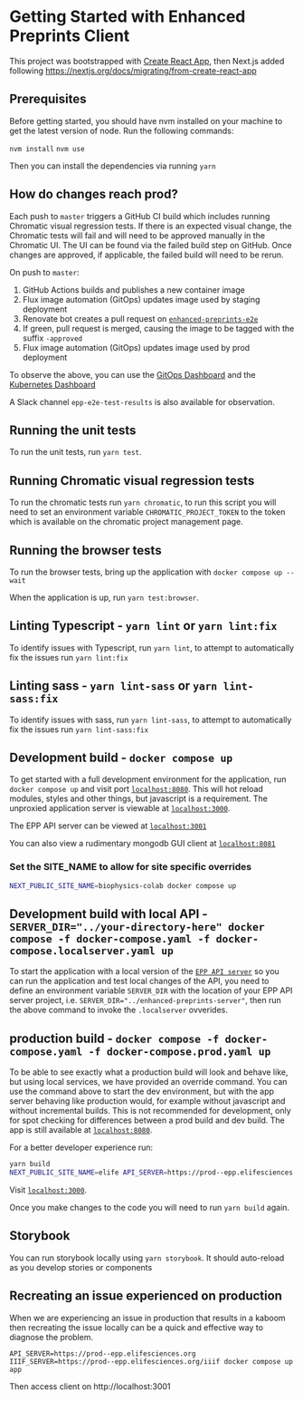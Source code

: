# Getting Started with Enhanced Preprints Client

This project was bootstrapped with [Create React App](https://github.com/facebook/create-react-app), then Next.js added following <https://nextjs.org/docs/migrating/from-create-react-app>

## Prerequisites

Before getting started, you should have nvm installed on your machine to get the latest version of node. Run the following commands:

`nvm install`
`nvm use`

Then you can install the dependencies via running `yarn`

## How do changes reach prod?

Each push to `master` triggers a GitHub CI build which includes running Chromatic visual regression tests. If there is an expected visual change, the Chromatic tests will fail and will need to be approved manually in the Chromatic UI. The UI can be found via the failed build step on GitHub. Once changes are approved, if applicable, the failed build will need to be rerun.

On push to `master`:

1. GitHub Actions builds and publishes a new container image
2. Flux image automation (GitOps) updates image used by staging deployment
3. Renovate bot creates a pull request on [`enhanced-preprints-e2e`](https://github.com/elifesciences/enhanced-preprints-e2e/)
4. If green, pull request is merged, causing the image to be tagged with the suffix `-approved`
5. Flux image automation (GitOps) updates image used by prod deployment

To observe the above, you can use the [GitOps Dashboard](https://gitops-dashboard--flux-prod.elifesciences.org/kustomization/details?clusterName=Default&name=journal-team-deployment&namespace=flux-system) and the [Kubernetes Dashboard](https://k8s-dashboard.flux-prod.elifesciences.org/clusters/local) 

A Slack channel `epp-e2e-test-results` is also available for observation.

## Running the unit tests

To run the unit tests, run `yarn test`.

## Running Chromatic visual regression tests

To run the chromatic tests run `yarn chromatic`, to run this script you will need to set an environment variable `CHROMATIC_PROJECT_TOKEN` to the token which is available on the chromatic project management page. 

## Running the browser tests

To run the browser tests, bring up the application with `docker compose up --wait`

When the application is up, run `yarn test:browser`.

## Linting Typescript - `yarn lint` or `yarn lint:fix`

To identify issues with Typescript, run `yarn lint`, to attempt to automatically fix the issues run `yarn lint:fix`

## Linting sass - `yarn lint-sass` or `yarn lint-sass:fix`

To identify issues with sass, run `yarn lint-sass`, to attempt to automatically fix the issues run `yarn lint-sass:fix`

## Development build - `docker compose up`

To get started with a full development environment for the application, run `docker compose up` and visit port [`localhost:8080`](http://localhost:8080). This will hot reload modules, styles and other things, but javascript is a requirement. The unproxied application server is viewable at [`localhost:3000`](http://localhost:3000).

The EPP API server can be viewed at [`localhost:3001`](http://localhost:3001)

You can also view a rudimentary mongodb GUI client at [`localhost:8081`](http://localhost:8081)

### Set the SITE_NAME to allow for site specific overrides

```bash
NEXT_PUBLIC_SITE_NAME=biophysics-colab docker compose up
```

## Development build with local API - `SERVER_DIR="../your-directory-here" docker compose -f docker-compose.yaml -f docker-compose.localserver.yaml up`

To start the application with a local version of the [`EPP API server`](https://github.com/elifesciences/enhanced-preprints-server) so you can run the application and test local changes of the API, you need to define an environment variable `SERVER_DIR` with the location of your EPP API server project, i.e. `SERVER_DIR="../enhanced-preprints-server"`, then run the above command to invoke the `.localserver` ovverides.

## production build - `docker compose -f docker-compose.yaml -f docker-compose.prod.yaml up`

To be able to see exactly what a production build will look and behave like, but using local services, we have provided an override command. You can use the command above to start the dev environment, but with the app server behaving like production would, for example without javascript and without incremental builds. This is not recommended for development, only for spot checking for differences between a prod build and dev build.
The app is still available at [`localhost:8080`](http://localhost:8080).

For a better developer experience run:

```bash
yarn build
NEXT_PUBLIC_SITE_NAME=elife API_SERVER=https://prod--epp.elifesciences.org IIIF_SERVER=https://prod--epp.elifesciences.org/iiif yarn start
```

Visit [`localhost:3000`](http://localhost:3000).

Once you make changes to the code you will need to run `yarn build` again.

## Storybook

You can run storybook locally using `yarn storybook`. It should auto-reload as you develop stories or components

## Recreating an issue experienced on production

When we are experiencing an issue in production that results in a kaboom then recreating the issue locally can be a quick and effective way to diagnose the problem.

`API_SERVER=https://prod--epp.elifesciences.org IIIF_SERVER=https://prod--epp.elifesciences.org/iiif docker compose up app`

Then access client on http://localhost:3001
